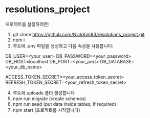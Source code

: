 # resolutions_project
프로젝트를 설정하려면:
1) git clone https://github.com/NickKim93/resolutions_project.git
2) npm i
3) 루트에 .env 파일을 생성하고 다음 속성을 사용합니다:

<!-- Setup for PostgreSQL:  -->
DB_USER=<your_user>
DB_PASSWORD=<your_password>
DB_HOST=localhost
DB_PORT=<your_port>
DB_DATABASE=<your_db_name>

<!-- Setup for JWT (you can change the values if needed) -->
<!-- you can generate token secrets by using following commands in node command line ( to enter node terminal:  type "node" in terminal and press Enter): 
require('crypto').randomBytes(64).toString('hex'); -->
ACCESS_TOKEN_SECRET=<your_access_token_secret>
REFRESH_TOKEN_SECRET=<your_refresh_token_secret>

4) 루트에 uploads 폴더 생성합니다
5) npm run migrate (create schemas)
6) npm run seed (put data inside tables, if required)
7) npm start (프로젝트를 시작합니다)

